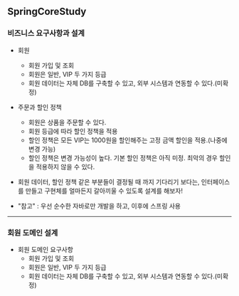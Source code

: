 ## SpringCoreStudy

### 비즈니스 요구사항과 설계
+ 회원
  + 회원 가입 및 조회
  + 회원은 일반, VIP 두 가지 등급
  + 회원 데이터는 자체 DB를 구축할 수 있고, 외부 시스템과 연동할 수 있다.(미확정)
+ 주문과 할인 정책
  + 회원은 상품을 주문할 수 있다.
  + 회원 등급에 따라 할인 정책을 적용
  + 할인 정책은 모든 VIP는 1000원을 할인해주는 고정 금액 할인을 적용.(나중에 변경 가능)
  + 할인 정책은 변경 가능성이 높다. 기본 할인 정책은 아직 미정. 최악의 경우 할인을 적용하지 않을 수 있다.
  
+ 회원 데이터, 할인 정책 같은 부분들이 결정될 때 까지 기다리기 보다는, 인터페이스를 만들고 구현체를 얼마든지 갈아끼울 수 있도록 설계를 해보자!

+ "참고" : 우선 순수한 자바로만 개발을 하고, 이후에 스프링 사용

------------

### 회원 도메인 설계
+ 회원 도메인 요구사항
  + 회원 가입 및 조회
  + 회원은 일반, VIP 두 가지 등급
  + 회원 데이터는 자체 DB를 구축할 수 있고, 외부 시스템과 연동할 수 있다.(미확정)
  
